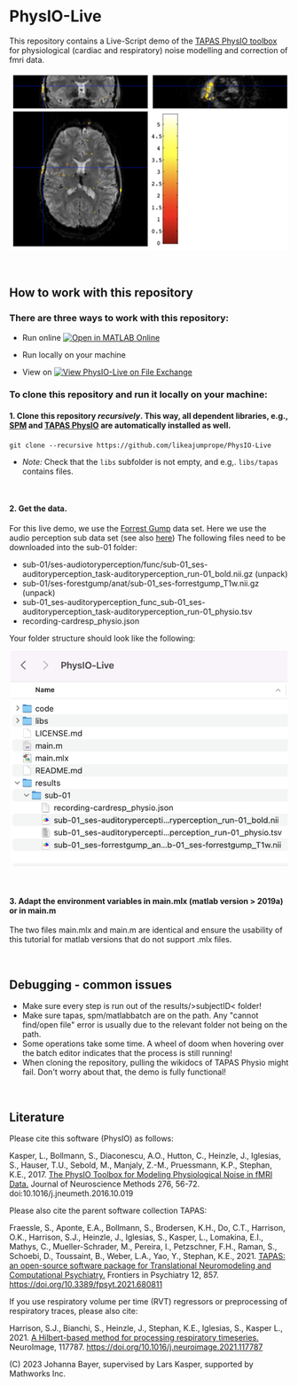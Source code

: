 # PhysIO-Live

 This repository contains a Live-Script demo of the [TAPAS PhysIO toolbox](https://www.tnu.ethz.ch/en/software/tapas/documentations/physio-toolbox) for physiological (cardiac and respiratory) noise modelling and correction of fmri data. 

![Physiological noise](/misc/Physio_example.png)

</br>

## How to work with this repository

### There are three ways to work with this repository:


- Run online [![Open in MATLAB Online](https://www.mathworks.com/images/responsive/global/open-in-matlab-online.svg)](https://matlab.mathworks.com/open/github/v1?repo=likeajumprope/PhysIO-Live&file=main.mlx)

- Run locally on your machine

- View on [![View PhysIO-Live on File Exchange](https://www.mathworks.com/matlabcentral/images/matlab-file-exchange.svg)](https://au.mathworks.com/matlabcentral/fileexchange/128779-physio-live)

### To clone this repository and run it locally on your machine:

#### 1. Clone this repository *recursively*. This way, all dependent libraries, e.g., [SPM](https://www.fil.ion.ucl.ac.uk/spm/) and [TAPAS PhysIO](https://www.tnu.ethz.ch/en/software/tapas/documentations/physio-toolbox) are automatically installed as well.
    
 ```
 git clone --recursive https://github.com/likeajumprope/PhysIO-Live
 ```
   - *Note:* Check that the `libs` subfolder is not empty, and e.g,. `libs/tapas` contains files.
</br>

#### 2. Get the data. 
   For this live demo, we use the [Forrest Gump](https://openneuro.org/datasets/ds000113/versions/1.3.0) data set. Here we use the audio perception sub data set (see also [here](https://www.studyforrest.org/data.html))
   The following files need to be downloaded into the sub-01 folder:
   - sub-01/ses-audiotoryperception/func/sub-01_ses-auditoryperception_task-auditoryperception_run-01_bold.nii.gz (unpack)
   - sub-01/ses-forestgump/anat/sub-01_ses-forrestgump_T1w.nii.gz (unpack)
   - sub-01_ses-auditoryperception_func_sub-01_ses-auditoryperception_task-auditoryperception_run-01_physio.tsv
   - recording-cardresp_physio.json

Your folder structure should look like the following:

<p align="center">
  <img width="500"  src="/misc/Folder_structure.png">
</p>
</br>


#### 3. Adapt the environment variables in main.mlx (matlab version > 2019a) or in main.m
The two files main.mlx and main.m are identical and ensure the usability of this tutorial for matlab versions that do not support .mlx files.

</br>

## Debugging - common issues

- Make sure every step is run out of the results/>subjectID<  folder!
- Make sure tapas, spm/matlabbatch are on the path. Any "cannot find/open file" error is usually due to the relevant folder not being  on the path.
- Some operations take some time. A wheel of doom when hovering over the batch editor indicates that the process is still running!
- When cloning the repository, pulling the wikidocs of TAPAS Physio might fail. Don't worry about that, the demo is fully functional!

</br>

## Literature

Please cite this software (PhysIO) as follows:

Kasper, L., Bollmann, S., Diaconescu, A.O., Hutton, C., Heinzle, J., 
Iglesias, S., Hauser, T.U., Sebold, M., Manjaly, Z.-M., Pruessmann, K.P., 
Stephan, K.E., 2017. [The PhysIO Toolbox for Modeling Physiological Noise 
in fMRI Data.](https://pubmed.ncbi.nlm.nih.gov/27832957/)
Journal of Neuroscience Methods 276, 56-72. 
doi:10.1016/j.jneumeth.2016.10.019


Please also cite the parent software collection TAPAS:

Fraessle, S., Aponte, E.A., Bollmann, S., Brodersen, K.H., Do, C.T., Harrison, O.K., 
Harrison, S.J., Heinzle, J., Iglesias, S., Kasper, L., Lomakina, E.I., Mathys, C., 
Mueller-Schrader, M., Pereira, I., Petzschner, F.H., Raman, S., Schoebi, D., 
Toussaint, B., Weber, L.A., Yao, Y., Stephan, K.E., 2021. 
[TAPAS: an open-source software package for Translational Neuromodeling and Computational Psychiatry.](https://doi.org/10.3389/fpsyt.2021.680811) 
Frontiers in Psychiatry 12, 857. 
https://doi.org/10.3389/fpsyt.2021.680811


If you use respiratory volume per time (RVT) regressors or preprocessing of respiratory traces, please also cite:

Harrison, S.J., Bianchi, S., Heinzle, J., Stephan, K.E., Iglesias, S., Kasper L., 2021.
[A Hilbert-based method for processing respiratory timeseries.](https://doi.org/10.1016/j.neuroimage.2021.117787)
NeuroImage, 117787. https://doi.org/10.1016/j.neuroimage.2021.117787




(C) 2023 Johanna Bayer, supervised by Lars Kasper, supported by Mathworks Inc.
